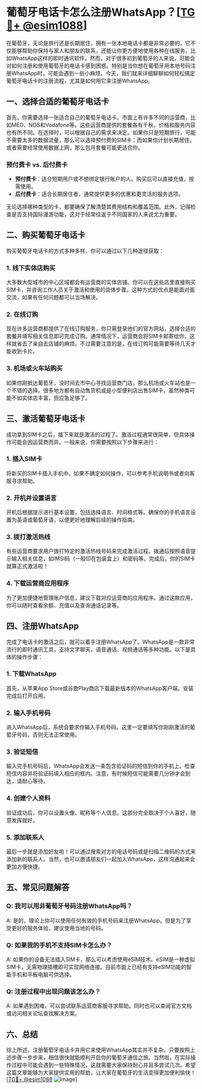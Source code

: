 # 葡萄牙电话卡怎么注册WhatsApp？[[TG💪+ @esim1088](https://t.me/s/esim1088)]

在葡萄牙，无论是旅行还是长期居住，拥有一张本地电话卡都是非常必要的。它不仅能够帮助你保持与家人和朋友的联系，还能让你更方便地使用各种在线服务，比如WhatsApp这样的即时通讯软件。然而，对于很多初到葡萄牙的人来说，可能会对如何注册和使用葡萄牙的电话卡感到困惑。特别是当你想在葡萄牙用本地号码注册WhatsApp时，可能会遇到一些小麻烦。今天，我们就来详细聊聊如何轻松搞定葡萄牙电话卡的注册流程，尤其是如何用它来注册WhatsApp。

## 一、选择合适的葡萄牙电话卡

首先，你需要选择一张适合自己的葡萄牙电话卡。市面上有许多不同的运营商，比如MEO、NOS和Vodafone等。这些运营商提供的套餐各有千秋，价格和服务内容也有所不同。在选择时，可以根据自己的需求来决定。如果你只是短期旅行，可能不需要太多的数据流量，那么可以选择预付费的SIM卡；而如果你计划长期居住，或者需要经常使用数据上网，那么包月套餐可能更适合你。

### 预付费卡 vs. 后付费卡

- **预付费卡**：适合短期用户或不想绑定银行账户的人。购买后可以直接充值，按需使用。
- **后付费卡**：适合长期居住者，通常提供更多的优惠和更灵活的服务选项。

无论选择哪种类型的卡，都要确保了解清楚其费用结构和覆盖范围。此外，记得检查是否支持国际漫游功能，这对于经常往返于不同国家的人来说尤为重要。

## 二、购买葡萄牙电话卡

购买葡萄牙电话卡的方式多种多样，你可以通过以下几种途径获取：

### 1. 线下实体店购买

大多数大型城市的中心区域都会有运营商的实体店铺。你可以在这些店里直接购买SIM卡，并咨询工作人员关于激活和使用的具体步骤。这种方式的优点是能面对面交流，如果有任何问题都可以当场解决。

### 2. 在线订购

现在许多运营商都提供了在线订购服务，你只需登录他们的官方网站，选择合适的套餐并填写相关信息即可完成订购。通常情况下，运营商会将SIM卡邮寄给你，这样就省去了亲自去店铺的麻烦。不过需要注意的是，在线订购可能需要等待几天才能收到卡片。

### 3. 机场或火车站购买

如果你刚抵达葡萄牙，没时间去市中心寻找运营商门店，那么机场或火车站也是一个不错的选择。很多地方都有自动售货机或是小型便利店出售SIM卡，虽然种类可能不如实体店丰富，但应急足够了。

## 三、激活葡萄牙电话卡

成功拿到SIM卡之后，接下来就是激活的过程了。激活过程通常很简单，但具体操作可能会因运营商而异。一般来说，你需要按照以下步骤来进行：

### 1. 插入SIM卡

将新买的SIM卡插入手机中。如果不确定如何操作，可以参考手机说明书或者向客服寻求帮助。

### 2. 开机并设置语言

开机后根据提示进行基本设置，包括选择语言、时间格式等。确保你的手机语言设置为英语或葡萄牙语，以便更好地理解后续的操作指南。

### 3. 拨打激活热线

有些运营商要求用户拨打特定的激活热线号码来完成激活过程。拨通后按照语音提示输入相关信息，如IMSI码（一般印在包装盒上）和密码等。完成后，你的SIM卡就算正式激活啦！

### 4. 下载运营商应用程序

为了更加便捷地管理账户信息，建议下载对应运营商的应用程序。通过这款应用，你可以随时查看余额、充值以及查询通话记录等。

## 四、注册WhatsApp

完成了电话卡的激活之后，就可以着手注册WhatsApp了。WhatsApp是一款非常流行的即时通讯工具，支持文字聊天、语音通话、视频通话等多种功能。以下是具体的操作步骤：

### 1. 下载WhatsApp

首先，从苹果App Store或谷歌Play商店下载最新版本的WhatsApp客户端。安装完成后打开应用。

### 2. 输入手机号码

进入WhatsApp后，系统会要求你输入手机号码。这里一定要填写你刚刚激活的葡萄牙号码，否则无法正常使用。

### 3. 验证短信

输入完手机号码后，WhatsApp会发送一条包含验证码的短信到你的手机上。检查短信内容并将验证码填入相应的框内。注意，有时候短信可能需要几分钟才会到达，请耐心等待。

### 4. 创建个人资料

验证成功后，你可以设置头像、昵称等个人信息。这部分完全取决于个人喜好，随意发挥就好。

### 5. 添加联系人

最后一步就是添加好友啦！可以通过搜索对方的电话号码或是扫描二维码的方式来添加新的联系人。当然，也可以邀请朋友们一起加入WhatsApp，这样沟通起来会更加方便快捷。

## 五、常见问题解答

### Q: 我可以用非葡萄牙号码注册WhatsApp吗？
A: 是的，理论上你可以使用任何有效的手机号码来注册WhatsApp。但是为了享受更好的服务体验，建议使用当地的号码。

### Q: 如果我的手机不支持SIM卡怎么办？
A: 如果你的设备无法插入SIM卡，那么可以考虑使用eSIM技术。eSIM是一种虚拟SIM卡，无需物理插槽即可实现网络连接。目前市面上已经有支持eSIM功能的智能手机和平板电脑可供选择。

### Q: 注册过程中出现问题该怎么办？
A: 如果遇到困难，可以尝试联系运营商客服寻求帮助。同时也可以查阅官方文档或访问相关论坛查找解决方案。

## 六、总结

综上所述，注册葡萄牙电话卡并用它来使用WhatsApp其实并不复杂。只要按照上述步骤一步步来，相信很快就能顺利开启你的葡萄牙通信之旅。当然啦，在实际操作过程中可能会遇到一些特殊情况，这就需要大家保持耐心并且多尝试几次。希望这篇文章能够为大家提供实用的帮助，让大家在葡萄牙的生活变得更加便利愉快！[[TG💪+ @esim1088](https://t.me/s/esim1088) ![Image](https://i.postimg.cc/4NQfJmqS/Snipaste-2025-05-13-00-14-12.png)]